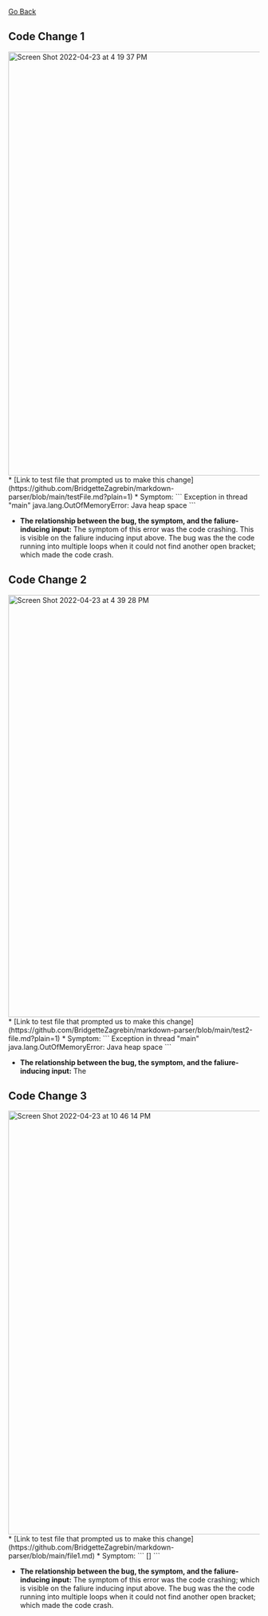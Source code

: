 [Go Back](https://bridgettezagrebin.github.io/cse15l-lab-reports/)

## Code Change 1
<img width="848" alt="Screen Shot 2022-04-23 at 4 19 37 PM" src="https://user-images.githubusercontent.com/103292060/164949264-25e22904-f148-419f-8092-5233484ac5e3.png">
* [Link to test file that prompted us to make this change](https://github.com/BridgetteZagrebin/markdown-parser/blob/main/testFile.md?plain=1)
* Symptom: 
 ```
  Exception in thread "main" java.lang.OutOfMemoryError: Java heap space
```

* **The relationship between the bug, the symptom, and the faliure-inducing input:**
The symptom of this error was the code crashing. This is visible on the faliure inducing input above. The bug was the the code running into multiple loops when it could not find another open bracket; which made the code crash.

## Code Change 2
<img width="845" alt="Screen Shot 2022-04-23 at 4 39 28 PM" src="https://user-images.githubusercontent.com/103292060/164949631-967da1a4-e393-4ca5-ab0e-007314814174.png">
* [Link to test file that prompted us to make this change](https://github.com/BridgetteZagrebin/markdown-parser/blob/main/test2-file.md?plain=1)
* Symptom: 
```
Exception in thread "main" java.lang.OutOfMemoryError: Java heap space
```

* **The relationship between the bug, the symptom, and the faliure-inducing input:**
The 
  
## Code Change 3
<img width="848" alt="Screen Shot 2022-04-23 at 10 46 14 PM" src="https://user-images.githubusercontent.com/103292060/164958458-7300a6d9-6753-4712-8ff2-4e2b3c338ed5.png">
* [Link to test file that prompted us to make this change](https://github.com/BridgetteZagrebin/markdown-parser/blob/main/file1.md)
* Symptom: 
```
[]
```

* **The relationship between the bug, the symptom, and the faliure-inducing input:**
The symptom of this error was the code crashing; which is visible on the faliure inducing input above. The bug was the the code running into multiple loops when it could not find another open bracket; which made the code crash.

